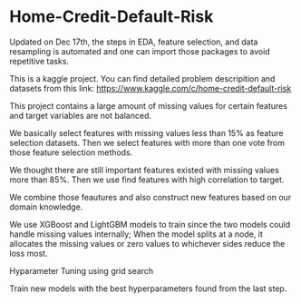 # Home-Credit-Default-Risk
Updated on Dec 17th, the steps in EDA, feature selection, and data resampling is automated and one can import those packages to avoid repetitive tasks.


This is a kaggle project. You can find detailed problem descripition and datasets from this link: https://www.kaggle.com/c/home-credit-default-risk

This project contains a large amount of missing values for certain features and target variables are not balanced.

We basically select features with missing values less than 15% as feature selection datasets. Then we select features with more than one vote from those feature selection methods. 

We thought there are still important features existed with missing values more than 85%. Then we use find features with high correlation to target. 

We combine those feautures and also construct new features based on our domain knowledge.

We use XGBoost and LightGBM models to train since the two models could handle missing values internally; When the model splits at a node, it allocates the missing values or zero values to whichever sides reduce the loss most.

Hyparameter Tuning using grid search

Train new models with the best hyperparameters found from the last step.
